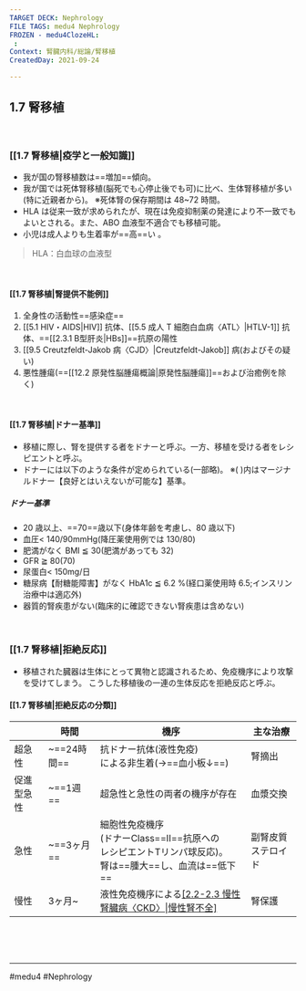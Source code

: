 ```yaml
---
TARGET DECK: Nephrology
FILE TAGS: medu4 Nephrology
FROZEN - medu4ClozeHL:
 : 
Context: 腎臓内科/総論/腎移植
CreatedDay: 2021-09-24

---
```


## 1.7 腎移植

<br>

### [[1.7 腎移植|疫学と一般知識]]
* 我が国の腎移植数は==増加==傾向。
* 我が国では死体腎移植(脳死でも心停止後でも可)に比べ、生体腎移植が多い(特に近親者から)。
※死体腎の保存期間は 48~72 時間。
* HLA は従来一致が求められたが、現在は免疫抑制薬の発達により不一致でもよいとされる。また、ABO 血液型不適合でも移植可能。
* 小児は成人よりも生着率が==高==い 。
>HLA：白血球の血液型
<!--ID: 1633959574091-->



<br>

#### [[1.7 腎移植|腎提供不能例]]
1. 全身性の活動性==感染症==
2. [[5.1 HIV・AIDS|HIV]] 抗体、[[5.5 成人 T 細胞白血病〈ATL〉|HTLV-1]] 抗体、==[[2.3.1 B型肝炎|HBs]]==抗原の陽性
3. [[9.5 Creutzfeldt-Jakob 病〈CJD〉|Creutzfeldt-Jakob]] 病(およびその疑い) 
4. 悪性腫瘍(==[[12.2 原発性脳腫瘍概論|原発性脳腫瘍]]==および治癒例を除く)
<!--ID: 1633959574097-->


<br>

#### [[1.7 腎移植|ドナー基準]]
* 移植に際し、腎を提供する者をドナーと呼ぶ。一方、移植を受ける者をレシピエントと呼ぶ。
* ドナーには以下のような条件が定められている(一部略)。
※( )内はマージナルドナー【良好とはいえないが可能な】基準。
##### ドナー基準
* 20 歳以上、==70==歳以下(身体年齢を考慮し、80 歳以下) 
* 血圧< 140/90mmHg(降圧薬使用例では 130/80)
* 肥満がなく BMI ≦ 30(肥満があっても 32)
* GFR ≧ 80(70)
* 尿蛋白< 150mg/日
* 糖尿病【耐糖能障害】がなく HbA1c ≦ 6.2 %(経口薬使用時 6.5;インスリン治療中は適応外) 
* 器質的腎疾患がない(臨床的に確認できない腎疾患は含めない)
<!--ID: 1653205808313-->




<br>



### [[1.7 腎移植|拒絶反応]]
* 移植された臓器は生体にとって異物と認識されるため、免疫機序により攻撃を受けてしまう。 こうした移植後の一連の生体反応を拒絶反応と呼ぶ。
#### [[1.7 腎移植|拒絶反応の分類]]
| |時間|機序|主な治療|
|---|---|---|---|
|超急性|~==24時間==|抗ドナー抗体(液性免疫)<Br>による非生着(→==血小板↓==)|腎摘出|
|促進型急性|~==1週==|超急性と急性の両者の機序が存在|血漿交換|
|急性|~==3ヶ月==|細胞性免疫機序<br>(ドナーClass==Ⅱ==抗原への<br>レシピエントTリンパ球反応)。<br>腎は==腫大==し、血流は==低下==|副腎皮質ステロイド|
|慢性|3ヶ月~|液性免疫機序による[[2.2-2.3 慢性腎臓病〈CKD〉\|慢性腎不全]](腎は==萎縮==)|腎保護|
<!--ID: 1633959574103-->




<br><br><br>

---
#medu4 #Nephrology 
